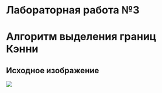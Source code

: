 # Лабораторная работа №3
# Алгоритм выделения границ Кэнни
## Исходное изображение
![](https://discord.com/channels/765267560248770571/765592904194326548/785187756031606835)

